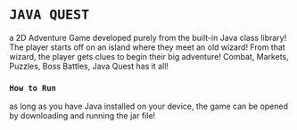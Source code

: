 # ```JAVA QUEST```
 a 2D Adventure Game developed purely from the built-in Java class library! The player starts off on an island where they meet an old wizard! 
 From that wizard, the player gets clues to begin their big adventure! Combat, Markets, Puzzles, Boss Battles, Java Quest has it all!
 
 ### ```How to Run``` ###
 as long as you have Java installed on your device, the game can be opened by downloading and running the jar file!


